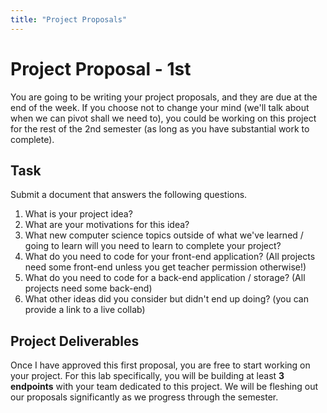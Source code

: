 ```yaml
---
title: "Project Proposals" 
---
```

# Project Proposal - 1st

You are going to be writing your project proposals, and they are due at the end of the week.
If you choose not to change your mind (we'll talk about when we can pivot shall we need to), you could be working on this project for the rest of the 2nd semester (as long as you have substantial work to complete).

## Task

Submit a document that answers the following questions.

1. What is your project idea?
2. What are your motivations for this idea?
3. What new computer science topics outside of what we've learned / going to learn will you need to learn to complete your project?
4. What do you need to code for your front-end application? (All projects need some front-end unless you get teacher permission otherwise!)
5. What do you need to code for a back-end application / storage? (All projects need some back-end)
6. What other ideas did you consider but didn't end up doing? (you can provide a link to a live collab)

## Project Deliverables

Once I have approved this first proposal, you are free to start working on your project. For this lab specifically, you will be building at least **3 endpoints** with your team dedicated to this project. We will be fleshing out our proposals significantly as we progress through the semester.
